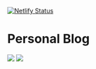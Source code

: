 [![Netlify Status](https://api.netlify.com/api/v1/badges/c3917347-c92e-4730-a55f-561453cf8c1b/deploy-status)](https://app.netlify.com/sites/glinzac/deploys)

# Personal Blog   

![](https://img.shields.io/website?down_color=red&down_message=offline&style=plastic&up_color=green&up_message=online&url=https%3A%2F%2Fglinzac.netlify.app%2F)  ![](https://img.shields.io/badge/status-in%20progress-yellow)
